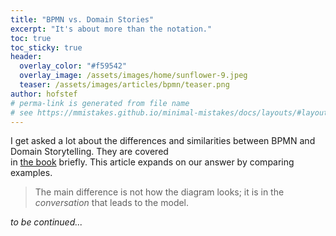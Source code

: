 ```yaml
---
title: "BPMN vs. Domain Stories"
excerpt: "It's about more than the notation."
toc: true
toc_sticky: true
header: 
  overlay_color: "#f59542"
  overlay_image: /assets/images/home/sunflower-9.jpeg
  teaser: /assets/images/articles/bpmn/teaser.png
author: hofstef
# perma-link is generated from file name
# see https://mmistakes.github.io/minimal-mistakes/docs/layouts/#layout-collection for more layout options
---
```


I get asked a lot about the differences and similarities between BPMN and Domain Storytelling. They are covered  
in [the book](/book) briefly. This article expands on our answer by comparing examples.

> The main difference is not how the diagram looks; it is in the *conversation* that leads to the model.

*to be continued...*

<!--

# The "Pizza" Example

## ...Modeled With BPMN

## ...Modeled as Domain Stories

# The "just look at this BPMN diagram" Example

Every now and then, a client tries to cut our conversation short by referring me to some BPMN diagrams.
...

# What About Other Languages for Process Modeling?



# TL;DR: The Main Differences

 - BPMN is a modeling language (notation, syntax, and semantics). Domain Storytelling combines a modeling language and a modeling method.
 - ...
 
 -->